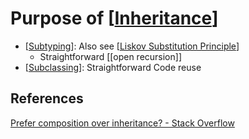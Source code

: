 # Purpose of [[Inheritance]]

- [[Subtyping]]: Also see [[Liskov Substitution Principle]]
  - Straightforward [[open recursion]]
- [[Subclassing]]: Straightforward Code reuse

## References

[Prefer composition over inheritance? - Stack Overflow](https://stackoverflow.com/questions/49002/prefer-composition-over-inheritance)

[//begin]: # "Autogenerated link references for markdown compatibility"
[Inheritance]: Inheritance "Inheritance"
[Subtyping]: Subtyping "Subtyping"
[Liskov Substitution Principle]: <Liskov Substitution Principle> "Liskov Substitution Principle"
[Subclassing]: Subclassing "Subclassing"
[//end]: # "Autogenerated link references"